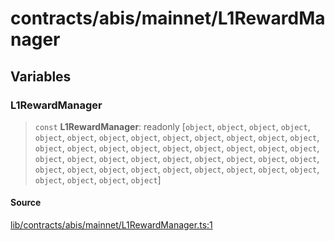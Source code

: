# contracts/abis/mainnet/L1RewardManager

## Variables

### L1RewardManager

> `const` **L1RewardManager**: readonly [`object`, `object`, `object`, `object`, `object`, `object`, `object`, `object`, `object`, `object`, `object`, `object`, `object`, `object`, `object`, `object`, `object`, `object`, `object`, `object`, `object`, `object`, `object`, `object`, `object`, `object`, `object`, `object`, `object`, `object`, `object`, `object`, `object`, `object`, `object`, `object`, `object`, `object`, `object`, `object`, `object`, `object`, `object`, `object`]

#### Source

[lib/contracts/abis/mainnet/L1RewardManager.ts:1](https://github.com/PufferFinance/puffer-sdk/blob/196b7e461a2a59916f5ea68aba60322039473a5c/lib/contracts/abis/mainnet/L1RewardManager.ts#L1)
